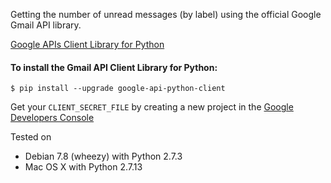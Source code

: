 
Getting the number of unread messages (by label) using the official Google Gmail API library.

[Google APIs Client Library for Python](https://developers.google.com/api-client-library/python/start/installation)

#### To install the Gmail API Client Library for Python:

``` shell
$ pip install --upgrade google-api-python-client
```

Get your `CLIENT_SECRET_FILE` by creating a new project in the [Google Developers Console](https://console.developers.google.com/)

Tested on

* Debian 7.8 (wheezy) with Python 2.7.3
* Mac OS X with Python 2.7.13
